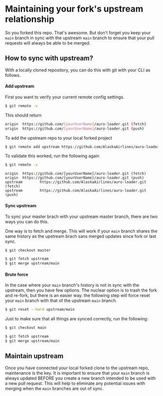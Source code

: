 # Maintaining your fork's upstream relationship

So you forked this repo. That's awesome. But don't forget you keep your `main` branch in sync with the upstream `main` branch to ensure that your pull requests will always be able to be merged.

## How to sync with upstream?

With a locally cloned repository, you can do this with git with your CLI as follows.

#### Add upstream

First you want to verify your current remote config settings.

```bash
$ git remote -v
```

This should return

```bash
origin  https://github.com/[yourUserName]/auro-loader.git (fetch)
origin  https://github.com/[yourUserName]/auro-loader.git (push)
```

To add the upstream repo to your local forked project

```bash
$ git remote add upstream https://github.com/AlaskaAirlines/auro-loader.git
```

To validate this worked, run the following again

```bash
$ git remote -v
```

```
origin  https://github.com/[yourUserName]/auro-loader.git (fetch)
origin  https://github.com/[yourUserName]/auro-loader.git (push)
upstream        https://github.com/AlaskaAirlines/auro-loader.git (fetch)
upstream        https://github.com/AlaskaAirlines/auro-loader.git (push)
```

#### Sync upstream

To sync your master brach with your upstream master branch, there are two ways you can do this.

One way is to fetch and merge. This will work if your `main` branch shares the same history as the upstream brach sans merged updates since fork or last sync.

```bash
$ git checkout master

$ git fetch upstream
$ git merge upstream/main
```

#### Brute force

In the case where your `main` branch's history is not in sync with the upstream, then you have few options. The nuclear option is to trash the fork and re-fork, but there is an easier way. the following step will force reset your `main` branch with that of the upstream `main` branch.

```bash
$ git reset --hard upstream/main
```

Just to make sure that all things are synced correctly, run the following:

```bash
$ git checkout main

$ git fetch upstream
$ git merge upstream/main
```

## Maintain upstream

Once you have connected your local forked clone to the upstream repo, maintenance is the key. It is important to ensure that your `main` branch is always updated BEFORE you create a new branch intended to be used with a new pull request. This will help to eliminate any potential issues with merging when the `main` branches are out of sync.
